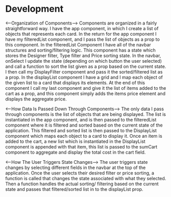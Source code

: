 # Development

<--Organization of Components-->
Components are organized in a fairly straightforward way. I have the app component, in which I create a list of objects 
that represents each card. In the return for the app component I have my filteredList component, and I pass the list of objects 
as a prop to this component. 
In the filteredList Component I have all of the navbar structures and sorting/filtering logic. This component
has a state which stores the Designer filter, Type filter and Price sorting state. In the navbar, 
onSelect I update the state (depending on which button the user selected) and call a function to sort
the list given as a prop based on the current state. I then call my DisplayFilter component and pass it 
the sorted/filtered list as a prop.
In the displayList component I have a grid and I map each object of the given list to a card that displays its elements.
At the end of this component I call my last component and give it the list of items added to the cart as a prop, 
and this component simply adds the items price element and displays the aggregate price.

<--How Data Is Passed Down Through Components-->
The only data I pass through components is the list of objects that are being displayed.
The list is instantiated in the app component, and is then passed to the filteredList component where it is filtered
and sorted based on the current state of the application. 
This filtered and sorted list is then passed to the DisplayList component which maps each object to a card to display it. 
Once an item is added to the cart, a new list which is instantiated in the DisplayList component is appended with that item, 
this list is passed to the sumCart component to aggregate and display the total cost in the cart field.

<--How The User Triggers State Changes-->
The user triggers state changes by selecting different fields in the navbar at the top of the application.
Once the user selects their desired filter or price sorting, a function is called that changes the state associated
with what they selected. Then a function handles the actual sorting/ filtering based on the current state and
passes that filtered/sorted list in to the displayList prop.

